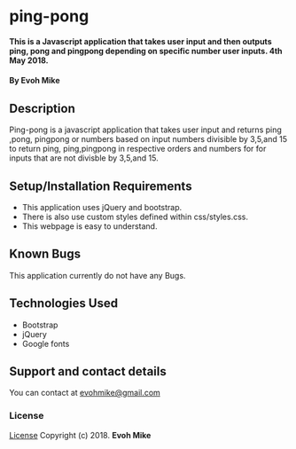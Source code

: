 
# ping-pong
#### This is a Javascript application that takes user input and then outputs ping, pong and pingpong depending on specific number user inputs. 4th May 2018.
#### By **Evoh Mike**
## Description
Ping-pong is a javascript application that takes user input and returns ping ,pong, pingpong or numbers based on input numbers divisible by 3,5,and 15 to return ping, ping,pingpong in respective orders and numbers for for inputs that are not divisble by 3,5,and 15.
## Setup/Installation Requirements
* This application uses jQuery and bootstrap.
* There is also use custom styles defined within css/styles.css.
* This webpage is easy to understand.
## Known Bugs
This application currently do not have any Bugs.
## Technologies Used
* Bootstrap
* jQuery
* Google fonts
## Support and contact details
You can contact at evohmike@gmail.com
### License
<a href="">License</a> Copyright (c) 2018. **Evoh Mike**
